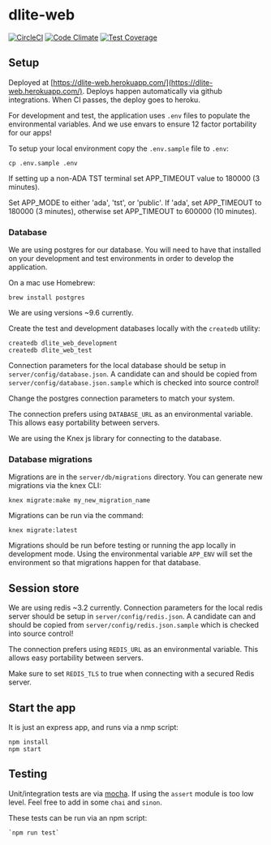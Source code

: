 # dlite-web

[![CircleCI](https://circleci.com/gh/stateofca/dlite-web.svg?style=svg)](https://circleci.com/gh/stateofca/dlite-web) [![Code Climate](https://codeclimate.com/github/stateofca/dlite-web/badges/gpa.svg)](https://codeclimate.com/github/stateofca/dlite-web) [![Test Coverage](https://codeclimate.com/github/stateofca/dlite-web/badges/coverage.svg)](https://codeclimate.com/github/stateofca/dlite-web/coverage)

## Setup

Deployed at [https://dlite-web.herokuapp.com/](https://dlite-web.herokuapp.com/).
Deploys happen automatically via github integrations. When CI passes, the deploy goes to heroku.

For development and test, the application uses `.env` files to populate
the environmental variables. And we use envars to ensure 12 factor
portability for our apps!

To setup your local environment copy the `.env.sample` file to `.env`:

    cp .env.sample .env

If setting up a non-ADA TST terminal set APP_TIMEOUT value to 180000 (3 minutes).

Set APP_MODE to either 'ada', 'tst', or 'public'.
If 'ada', set APP_TIMEOUT to 180000 (3 minutes), otherwise set APP_TIMEOUT to 600000 (10 minutes).


### Database

We are using postgres for our database. You will need to have that
installed on your development and test environments in order to develop
the application.

On a mac use Homebrew:

    brew install postgres

We are using versions ~9.6 currently.

Create the test and development databases locally with the `createdb`
utility:

    createdb dlite_web_development
    createdb dlite_web_test

Connection parameters for the local database should be setup in
`server/config/database.json`. A candidate can and should be copied from
`server/config/database.json.sample` which is checked into source
control!

Change the postgres connection parameters to match your system.

The connection prefers using `DATABASE_URL` as an environmental
variable. This allows easy portability between servers.

We are using the Knex js library for connecting to the database.

### Database migrations

Migrations are in the `server/db/migrations` directory. You can generate
new migrations via the knex CLI:

    knex migrate:make my_new_migration_name

Migrations can be run via the command:

    knex migrate:latest

Migrations should be run before testing or running the app locally in
development mode. Using the environmental variable `APP_ENV` will set
the environment so that migrations happen for that database.

## Session store

We are using redis ~3.2 currently.
Connection parameters for the local redis server should be setup in
`server/config/redis.json`. A candidate can and should be copied from
`server/config/redis.json.sample` which is checked into source control!

The connection prefers using `REDIS_URL` as an environmental
variable. This allows easy portability between servers.

Make sure to set `REDIS_TLS` to true when connecting with a secured Redis server.

## Start the app

It is just an express app, and runs via a nmp script:

    npm install
    npm start

## Testing

Unit/integration tests are via [mocha](https://mochajs.org/). If using the `assert`
module is too low level. Feel free to add in some `chai` and `sinon`.

These tests can be run via an npm script:

    `npm run test`

